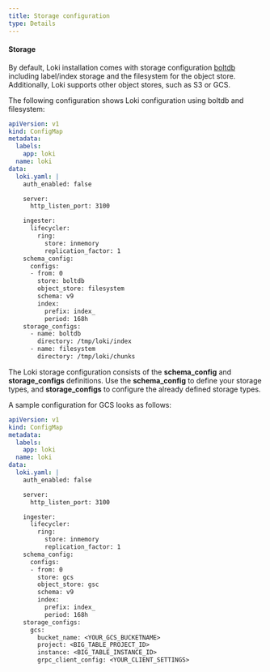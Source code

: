 ```yaml
---
title: Storage configuration
type: Details
---
```


#### Storage
By default, Loki installation comes with storage configuration [boltdb](https://github.com/boltdb/bolt) including label/index storage and the filesystem for the object store. Additionally, Loki supports other object stores, such as S3 or GCS.

The following configuration shows Loki configuration using boltdb and filesystem:
```yaml
apiVersion: v1
kind: ConfigMap
metadata:
  labels:
    app: loki
  name: loki
data:
  loki.yaml: |
    auth_enabled: false

    server:
      http_listen_port: 3100

    ingester:
      lifecycler:
        ring:
          store: inmemory
          replication_factor: 1
    schema_config:
      configs:
      - from: 0
        store: boltdb
        object_store: filesystem
        schema: v9
        index:
          prefix: index_
          period: 168h
    storage_configs:
      - name: boltdb
        directory: /tmp/loki/index
      - name: filesystem
        directory: /tmp/loki/chunks

``` 

The Loki storage configuration consists of the **schema_config** and **storage_configs** definitions. Use the **schema_config** to define your storage types, and **storage_configs** to configure the already defined storage types.

A sample configuration for GCS looks as follows:

```yaml
apiVersion: v1
kind: ConfigMap
metadata:
  labels:
    app: loki
  name: loki
data:
  loki.yaml: |
    auth_enabled: false

    server:
      http_listen_port: 3100

    ingester:
      lifecycler:
        ring:
          store: inmemory
          replication_factor: 1
    schema_config:
      configs:
      - from: 0
        store: gcs
        object_store: gsc
        schema: v9
        index:
          prefix: index_
          period: 168h
    storage_configs:
      gcs:
        bucket_name: <YOUR_GCS_BUCKETNAME>
        project: <BIG_TABLE_PROJECT_ID>
        instance: <BIG_TABLE_INSTANCE_ID>
        grpc_client_config: <YOUR_CLIENT_SETTINGS>
       
```
